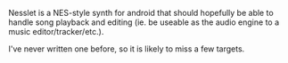 Nesslet is a NES-style synth for android that should hopefully be able to
handle song playback and editing (ie.  be useable as the audio engine to a
music editor/tracker/etc.).

I've never written one before, so it is likely to miss a few targets.
